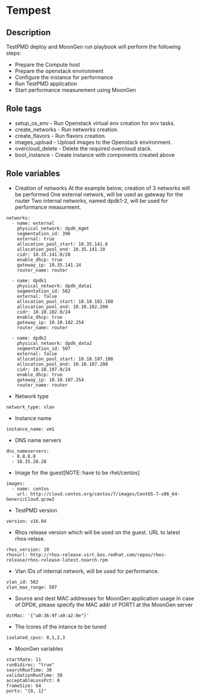 # Tempest

## Description
TestPMD deploy and MoonGen run playbook will perform the following steps:
  - Prepare the Compute host
  - Prepare the openstack environment
  - Configure the instance for performance
  - Run TestPMD application
  - Start performance measurement using MoonGen

## Role tags
* setup_os_env - Run Openstack virtual env creation for env tasks.
* create_networks - Run networks creation.
* create_flavors - Run flavors creation.
* images_upload - Upload images to the Openstack environment.
* overcloud_delete - Delete the required overcloud stack.
* boot_instance - Create instance with components created above


## Role variables
* Creation of networks
  At the example below; creation of 3 networks will be performed
  One external network, will be used as gateway for the router
  Two internal networks, named dpdk1-2, will be used for performance measurment.
```
networks:
  - name: external
    physical_network: dpdk_mgmt
    segmentation_id: 396
    external: true
    allocation_pool_start: 10.35.141.6
    allocation_pool_end: 10.35.141.10
    cidr: 10.35.141.0/28
    enable_dhcp: true
    gateway_ip: 10.35.141.14
    router_name: router

  - name: dpdk1
    physical_network: dpdk_data1
    segmentation_id: 502
    external: false
    allocation_pool_start: 10.10.102.100
    allocation_pool_end: 10.10.102.200
    cidr: 10.10.102.0/24
    enable_dhcp: true
    gateway_ip: 10.10.102.254
    router_name: router

  - name: dpdk2
    physical_network: dpdk_data2
    segmentation_id: 507
    external: false
    allocation_pool_start: 10.10.107.100
    allocation_pool_end: 10.10.107.200
    cidr: 10.10.107.0/24
    enable_dhcp: true
    gateway_ip: 10.10.107.254
    router_name: router
```
* Network type
```
network_type: vlan
```

* Instance name
```
instance_name: vm1
```

* DNS name servers
```
dns_nameservers:
  - 8.8.8.8
  - 10.35.28.28
```

* Image for the guest[NOTE: have to be rhel/centos]
```
images:
  - name: centos
    url: http://cloud.centos.org/centos/7/images/CentOS-7-x86_64-GenericCloud.qcow2
```

* TestPMD version
```
version: v16.04
```

* Rhos release version which will be used on the guest.
  URL to latest rhos-relase.
```
rhos_version: 10
rhosurl: http://rhos-release.virt.bos.redhat.com/repos/rhos-release/rhos-release-latest.noarch.rpm
```

* Vlan IDs of internal network, will be used for performance.
```
vlan_id: 502
vlan_max_range: 507
```

* Source and dest MAC addresses for MoonGen application usage
  In case of DPDK, please specify the MAC addr of PORT1 at the MoonGen server
```
dstMac: '{"a0:36:9f:a9:a2:0e"}'
```

* The lcores of the intance to be tuned
```
isolated_cpus: 0,1,2,3
```

* MoonGen variables
```
startRate: 11
runBidirec: "true"
searchRunTime: 30
validationRunTime: 30
acceptableLossPct: 0
frameSize: 64
ports: "{0, 1}"
```
